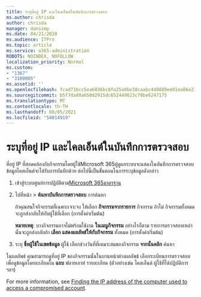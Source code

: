 ```yaml
---
title: ระบุที่อยู่ IP และไคลเอ็นต์ในบันทึกการตรวจสอบ
ms.author: chrisda
author: chrisda
manager: dansimp
ms.date: 04/21/2020
ms.audience: ITPro
ms.topic: article
ms.service: o365-administration
ROBOTS: NOINDEX, NOFOLLOW
localization_priority: Normal
ms.custom:
- "1367"
- "3100005"
ms.assetid: ''
ms.openlocfilehash: fcad71bcc5ea6036bc8fa25a9be38caabc4d0889ee01ea86e23065333d5fce0a
ms.sourcegitcommit: b5f7da89a650d2915dc652449623c78be6247175
ms.translationtype: MT
ms.contentlocale: th-TH
ms.lasthandoff: 08/05/2021
ms.locfileid: "54014919"
---
```

# <a name="identify-ip-address-and-client-in-audit-logs"></a>ระบุที่อยู่ IP และไคลเอ็นต์ในบันทึกการตรวจสอบ

ที่อยู่ IP ที่สอดคล้องกับกิจกรรมโดยผู้ใช้Microsoft 365ผู้ดูแลระบบจะแสดงในบันทึกการตรวจสอบ ข้อมูลไคลเอ็นต์จะได้รับการบันทึกด้วย ต่อไปนี้เป็นขั้นตอนในการระบุข้อมูลดังกล่าว

1. เข้าสู่ระบบศูนย์การปฏิบัติตาม[Microsoft 365มาตรฐาน](https://protection.office.com/)

2. ไปที่หน้า  >  **ค้นหาบันทึกการตรวจสอบ** การค้นหา

   ถ้าคุณสนใจกิจกรรมที่เฉพาะเจาะจง ให้เลือก **กิจกรรมจากรายการ** กิจกรรม ถ้าไม่ กิจกรรมทั้งหมดจะถูกส่งกลับให้กับผู้ใช้ที่เลือก (การตั้งค่าเริ่มต้น)

   **หมายเหตุ**: บางกิจกรรมอาจไม่พร้อมใช้งาน **ในเมนูกิจกรรม** อย่างไรก็ตาม รายการตรวจสอบเหล่านั้นจะถูกส่งกลับถ้า **เลือก แสดงผลลัพธ์ให้กับกิจกรรม** ทั้งหมด (การตั้งค่าเริ่มต้น)

3. ระบุ **ชื่อผู้ใช้ในเขตข้อมูล** ผู้ใช้ เลือกช่วงวันที่ที่เหมาะสมของกิจกรรม **จากนั้นคลิก** ค้นหา

ในผลลัพธ์ คุณสามารถดูที่อยู่ IP ของกิจกรรมนั้นในบานหน้าต่างผลลัพธ์ เลือกระเบียนการตรวจสอบเพื่อดูข้อมูลโดยละเอียดใน **แถบ** ฟลายเอาท์ รายละเอียด (ตัวอย่างเช่น ไคลเอ็นต์ ผู้ใช้ที่ได้ปฏิบัติการฯลฯ)

For more information, see [Finding the IP address of the computer used to access a compromised account](/microsoft-365/compliance/auditing-troubleshooting-scenarios#find-the-ip-address-of-the-computer-used-to-access-a-compromised-account).
